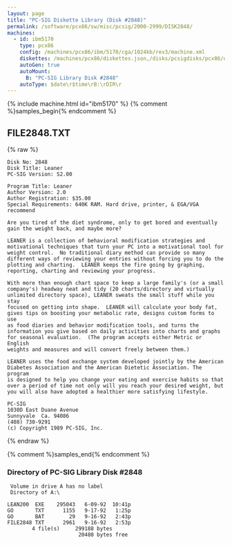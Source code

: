 ```yaml
---
layout: page
title: "PC-SIG Diskette Library (Disk #2848)"
permalink: /software/pcx86/sw/misc/pcsig/2000-2999/DISK2848/
machines:
  - id: ibm5170
    type: pcx86
    config: /machines/pcx86/ibm/5170/cga/1024kb/rev3/machine.xml
    diskettes: /machines/pcx86/diskettes.json,/disks/pcsigdisks/pcx86/diskettes.json
    autoGen: true
    autoMount:
      B: "PC-SIG Library Disk #2848"
    autoType: $date\r$time\rB:\rDIR\r
---
```


{% include machine.html id="ibm5170" %}
{% comment %}samples_begin{% endcomment %}

## FILE2848.TXT

{% raw %}
```
Disk No: 2848                                                           
Disk Title: Leaner                                                      
PC-SIG Version: S2.00                                                   
                                                                        
Program Title: Leaner                                                   
Author Version: 2.0                                                     
Author Registration: $35.00                                             
Special Requirements: 640K RAM. Hard drive, printer, & EGA/VGA recommend
                                                                        
Are you tired of the diet syndrome, only to get bored and eventually    
gain the weight back, and maybe more?                                   
                                                                        
LEANER is a collection of behavioral modification strategies and        
motivational techniques that turn your PC into a motivational tool for  
weight control.  No traditional diary method can provide so many        
different ways of reviewing your entries without forcing you to do the  
plotting and charting.  LEANER keeps the fire going by graphing,        
reporting, charting and reviewing your progress.                        
                                                                        
With more than enough chart space to keep a large family's (or a small  
company's) headway neat and tidy (20 charts/directory and virtually     
unlimited directory space), LEANER sweats the small stuff while you stay
focused on getting into shape.  LEANER will calculate your body fat,    
gives tips on boosting your metabolic rate, designs custom forms to use 
as food diaries and behavior modification tools, and turns the          
information you give based on daily activities into charts and graphs   
for seasonal evaluation.  (The program accepts either Metric or English 
weights and measures and will convert freely between them.)             
                                                                        
LEANER uses the food exchange system developed jointly by the American  
Diabetes Association and the American Dietetic Association. The program 
is designed to help you change your eating and exercise habits so that  
over a period of time not only will you reach your desired weight, but  
you will also have adopted a healthier more satisfying lifestyle.       
                                                                        
PC-SIG                                                                  
1030D East Duane Avenue                                                 
Sunnyvale  Ca. 94086                                                    
(408) 730-9291                                                          
(c) Copyright 1989 PC-SIG, Inc.                                         
```
{% endraw %}

{% comment %}samples_end{% endcomment %}

### Directory of PC-SIG Library Disk #2848

     Volume in drive A has no label
     Directory of A:\

    LEAN200  EXE    295043   6-09-92  10:41p
    GO       TXT      1155   9-17-92   1:25p
    GO       BAT        29   9-16-92   2:43p
    FILE2848 TXT      2961   9-16-92   2:53p
            4 file(s)     299188 bytes
                           20480 bytes free
